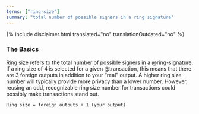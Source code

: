 ```yaml
---
terms: ["ring-size"]
summary: "total number of possible signers in a ring signature"
---
```


{% include disclaimer.html translated="no" translationOutdated="no" %}
### The Basics
Ring size refers to the total number of possible signers in a @ring-signature. If a ring size of 4 is selected for a given @transaction, this means that there are 3 foreign outputs in addition to your “real” output. A higher ring size number will typically provide more privacy than a lower number. However, reusing an odd, recognizable ring size number for transactions could possibly make transactions stand out.

`Ring size = foreign outputs + 1 (your output)`